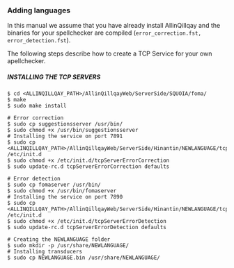 ### Adding languages

In this manual we assume that you have already install AllinQillqay and the binaries for your spellchecker are compiled (`error_correction.fst, error_detection.fst`).

The following steps describe how to create a TCP Service for your own apellchecker.

##### INSTALLING THE TCP SERVERS

```
$ cd <ALLINQILLQAY_PATH>/AllinQillqayWeb/ServerSide/SQUOIA/foma/
$ make
$ sudo make install

# Error correction 
$ sudo cp suggestionsserver /usr/bin/
$ sudo chmod +x /usr/bin/suggestionsserver
# Installing the service on port 7891
$ sudo cp <ALLINQILLQAY_PATH>/AllinQillqayWeb/ServerSide/Hinantin/NEWLANGUAGE/tcpServerErrorCorrection /etc/init.d
$ sudo chmod +x /etc/init.d/tcpServerErrorCorrection
$ sudo update-rc.d tcpServerErrorCorrection defaults

# Error detection
$ sudo cp fomaserver /usr/bin/
$ sudo chmod +x /usr/bin/fomaserver
# Installing the service on port 7890
$ sudo cp <ALLINQILLQAY_PATH>/AllinQillqayWeb/ServerSide/Hinantin/NEWLANGUAGE/tcpServerErrorDetection /etc/init.d
$ sudo chmod +x /etc/init.d/tcpServerErrorDetection
$ sudo update-rc.d tcpServerErrorDetection defaults

```



```
# Creating the NEWLANGUAGE folder
$ sudo mkdir -p /usr/share/NEWLANGUAGE/
# Installing transducers
$ sudo cp NEWLANGUAGE.bin /usr/share/NEWLANGUAGE/
```
